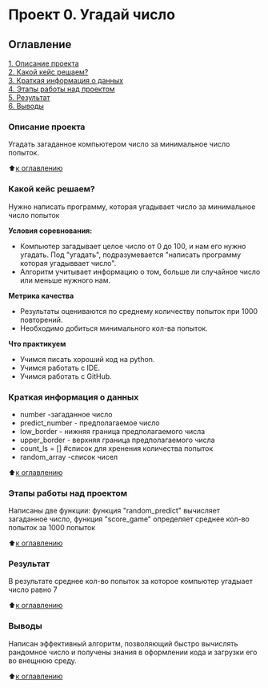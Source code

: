 # Проект 0. Угадай число

## Оглавление
[1. Описание проекта](https://github.com/sergiano137/sf_data_science/tree/main/project_0/README.md#Описание-проекта)  
[2. Какой кейс решаем?](https://github.com/sergiano137/sf_data_science/tree/main/project_0/README.md#Какой-кейс-решаем)  
[3. Краткая информация о данных](https://github.com/sergiano137/sf_data_science/tree/main/project_0/README.md#Краткая-информация-о-проекте)  
[4. Этапы работы над проектом](https://github.com/sergiano137/sf_data_science/tree/main/project_0/README.md#Этапы-работы-над-проектом)  
[5. Результат](https://github.com/sergiano137/sf_data_science/tree/main/project_0/README.md#Результат)  
[6. Выводы](https://github.com/sergiano137/sf_data_science/tree/main/project_0/README.md#Выводы)

### Описание проекта
Угадать загаданное компьютером число за минимальное число попыток.

:arrow_up:[к оглавлению](https://github.com/sergiano137/sf_data_science/tree/main/project_0#Оглавление)


### Какой кейс решаем?
Нужно написать программу, которая угадывает число за минимальное число попыток

**Условия соревнования:**
- Компьютер загадывает целое число от 0 до 100, и нам его нужно угадать. Под "угадать", подразумевается "написать программу
которая угадыввает число".
- Алгоритм учитывает информацию о том, больше ли случайное число или меньше нужного нам.

**Метрика качества**  
- Результаты оцениваются по среднему количеству попыток при 1000 повторений. 
- Необходимо добиться минимального кол-ва попыток.

**Что практикуем**
- Учимся писать хороший код на python.
- Учимся работать с IDE.
- Учимся работать с GitHub.

### Краткая информация о данных
- number -загаданное число
- predict_number - предполагаемое число
- low_border - нижняя граница предполагаемого числа
- upper_border - верхняя граница предполагаемого числа
- count_ls = [] #список для хренения количества попыток
- random_array -список чисел

:arrow_up:[к оглавлению](https://github.com/sergiano137/sf_data_science/tree/main/project_0#Оглавление)

### Этапы работы над проектом
  Написаны две функции: функция  "random_predict" вычисляет загаданное число,
 функция "score_game" определяет среднее кол-во попыток за 1000 попыток

:arrow_up:[к оглавлению](https://github.com/sergiano137/sf_data_science/tree/main/project_0#Оглавление)

### Результат
В результате среднее кол-во попыток за которое компьютер угадыает число равно 7

:arrow_up:[к оглавлению](https://github.com/sergiano137/sf_data_science/tree/main/project_0#Оглавление)

### Выводы
Написан эффективный алгоритм, позволяющий быстро вычислять рандомное число и получены знания в оформлении кода и загрузки его во внещнюю среду.

:arrow_up:[к оглавлению](https://github.com/sergiano137/sf_data_science/tree/main/project_0#Оглавление)
